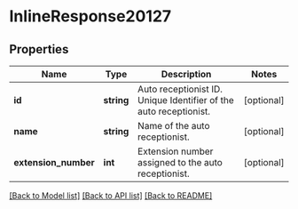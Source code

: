 # InlineResponse20127

## Properties
Name | Type | Description | Notes
------------ | ------------- | ------------- | -------------
**id** | **string** | Auto receptionist ID. Unique Identifier of the auto receptionist. | [optional] 
**name** | **string** | Name of the auto receptionist. | [optional] 
**extension_number** | **int** | Extension number assigned to the auto receptionist. | [optional] 

[[Back to Model list]](../README.md#documentation-for-models) [[Back to API list]](../README.md#documentation-for-api-endpoints) [[Back to README]](../README.md)


